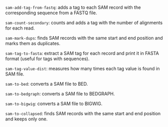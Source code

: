 `sam-add-tag-from-fastq`: adds a tag to each SAM record with the corresponding sequence from a FASTQ file.

`sam-count-secondary`: counts and adds a tag with the number of alignments for each read.

`sam-mark-dups`: finds SAM records with the same start and end position and marks them as duplicates.

`sam-tag-to-fasta`: extract a SAM tag for each record and print it in FASTA format (useful for tags with sequences).

`sam-tag-value-dist`: measures how many times each tag value is found in SAM file.

`sam-to-bed`: converts a SAM file to BED.

`sam-to-bedgraph`: converts a SAM file to BEDGRAPH.

`sam-to-bigwig`: converts a SAM file to BIGWIG.

`sam-to-collapsed`: finds SAM records with the same start and end position and keeps only one.
